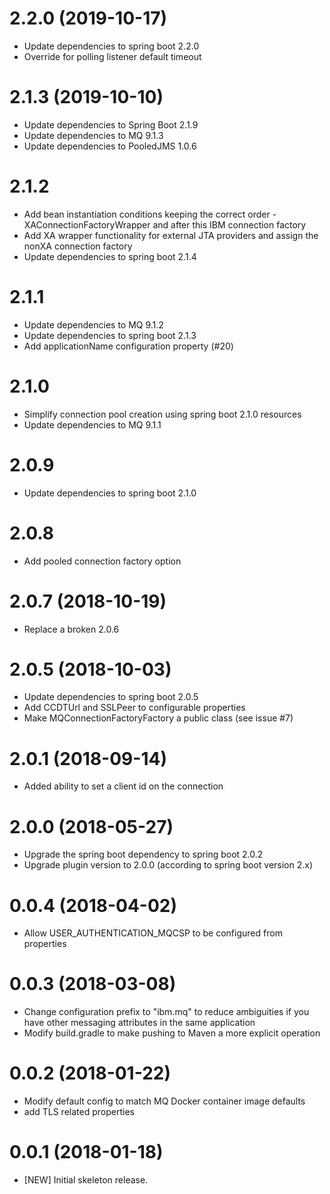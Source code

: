 # 2.2.0 (2019-10-17)
- Update dependencies to spring boot 2.2.0
- Override for polling listener default timeout

# 2.1.3 (2019-10-10)
- Update dependencies to Spring Boot 2.1.9
- Update dependencies to MQ 9.1.3
- Update dependencies to PooledJMS 1.0.6

# 2.1.2
- Add bean instantiation conditions keeping the correct order - XAConnectionFactoryWrapper and after this IBM connection factory
- Add XA wrapper functionality for external JTA providers and assign the nonXA connection factory
- Update dependencies to spring boot 2.1.4

# 2.1.1
- Update dependencies to MQ 9.1.2
- Update dependencies to spring boot 2.1.3
- Add applicationName configuration property (#20)

# 2.1.0
- Simplify connection pool creation using spring boot 2.1.0 resources
- Update dependencies to MQ 9.1.1

# 2.0.9
- Update dependencies to spring boot 2.1.0

# 2.0.8
- Add pooled connection factory option

# 2.0.7 (2018-10-19)
- Replace a broken 2.0.6

# 2.0.5 (2018-10-03)
- Update dependencies to spring boot 2.0.5
- Add CCDTUrl and SSLPeer to configurable properties
- Make MQConnectionFactoryFactory a public class (see issue #7)

# 2.0.1 (2018-09-14)
- Added ability to set a client id on the connection

# 2.0.0 (2018-05-27)
- Upgrade the spring boot dependency to spring boot 2.0.2
- Upgrade plugin version to 2.0.0 (according to spring boot version 2.x)

# 0.0.4 (2018-04-02)
- Allow USER_AUTHENTICATION_MQCSP to be configured from properties

# 0.0.3 (2018-03-08)
- Change configuration prefix to "ibm.mq" to reduce ambiguities if you have other messaging attributes in the same application
- Modify build.gradle to make pushing to Maven a more explicit operation

# 0.0.2 (2018-01-22)
- Modify default config to match MQ Docker container image defaults
- add TLS related properties

# 0.0.1 (2018-01-18)
- [NEW] Initial skeleton release.
